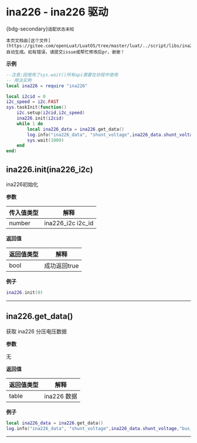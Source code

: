 # ina226 - ina226 驱动

{bdg-secondary}`适配状态未知`

```{note}
本页文档由[这个文件](https://gitee.com/openLuat/LuatOS/tree/master/luat/../script/libs/ina226.lua)自动生成。如有错误，请提交issue或帮忙修改后pr，谢谢！
```


**示例**

```lua
--注意:因使用了sys.wait()所有api需要在协程中使用
-- 用法实例
local ina226 = require "ina226"

local i2cid = 0
i2c_speed = i2c.FAST
sys.taskInit(function()
    i2c.setup(i2cid,i2c_speed)
    ina226.init(i2cid)
    while 1 do
        local ina226_data = ina226.get_data()
        log.info("ina226_data", "shunt_voltage",ina226_data.shunt_voltage,"bus_voltage",ina226_data.bus_voltage,"power",ina226_data.power,"current",ina226_data.current)
        sys.wait(1000)
    end
end)

```

## ina226.init(ina226_i2c)



ina226初始化

**参数**

|传入值类型|解释|
|-|-|
|number|ina226_i2c i2c_id|

**返回值**

|返回值类型|解释|
|-|-|
|bool|成功返回true|

**例子**

```lua
ina226.init(0)

```

---

## ina226.get_data()



获取 ina226 分压电压数据

**参数**

无

**返回值**

|返回值类型|解释|
|-|-|
|table|ina226 数据|

**例子**

```lua
local ina226_data = ina226.get_data()
log.info("ina226_data", "shunt_voltage",ina226_data.shunt_voltage,"bus_voltage",ina226_data.bus_voltage,"power",ina226_data.power,"current",ina226_data.current)

```

---

